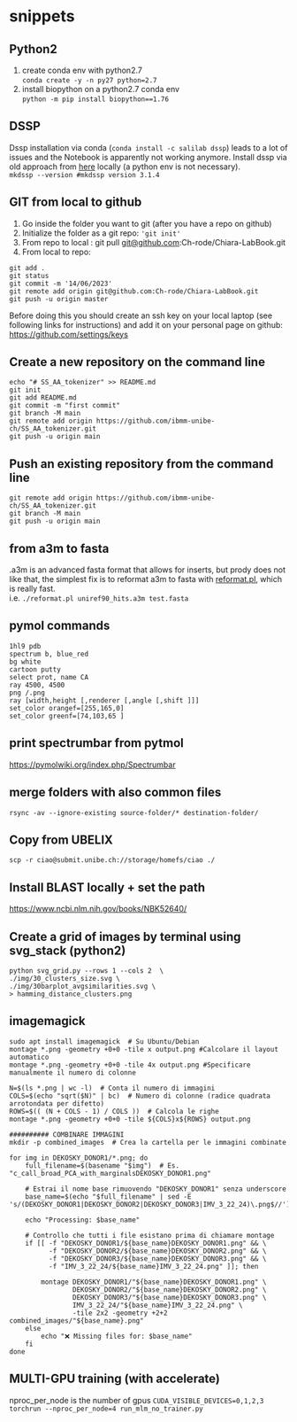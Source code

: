# snippets


## Python2 
1. create conda env with python2.7  
   `conda create -y -n py27 python=2.7`
2. install biopython on a python2.7 conda env  
`python -m pip install biopython==1.76`

## DSSP
Dssp installation via conda (`conda install -c salilab dssp`) leads to a lot of issues and the Notebook is apparently not working anymore.
Install dssp via old approach from [here](https://github.com/cmbi/dssp) locally (a python env is not necessary).  
`mkdssp --version #mkdssp version 3.1.4`

## GIT from local to github
1. Go inside the folder you want to git (after you have a repo on github)
2. Initialize the folder as a git repo: ```'git init'```
3. From repo to local : git pull git@github.com:Ch-rode/Chiara-LabBook.git
3. From local to repo: 
```
git add .
git status
git commit -m '14/06/2023'
git remote add origin git@github.com:Ch-rode/Chiara-LabBook.git
git push -u origin master
```

Before doing this you should create an ssh key on your local laptop (see following links for instructions) and add it on your personal page on github:  https://github.com/settings/keys

## Create a new repository on the command line
```
echo "# SS_AA_tokenizer" >> README.md
git init
git add README.md
git commit -m "first commit"
git branch -M main
git remote add origin https://github.com/ibmm-unibe-ch/SS_AA_tokenizer.git
git push -u origin main
```
## Push an existing repository from the command line
```
git remote add origin https://github.com/ibmm-unibe-ch/SS_AA_tokenizer.git
git branch -M main
git push -u origin main
```

## from a3m to fasta
.a3m is an advanced fasta format that allows for inserts, but prody does not like that, the simplest fix is to reformat a3m to fasta with [reformat.pl]([url](https://github.com/soedinglab/hh-suite/blob/master/scripts/reformat.pl)https://github.com/soedinglab/hh-suite/blob/master/scripts/reformat.pl), which is really fast.  
i.e. `./reformat.pl uniref90_hits.a3m test.fasta`

## pymol commands
```
1hl9 pdb
spectrum b, blue_red
bg white
cartoon putty
select prot, name CA
ray 4500, 4500
png /.png
ray [width,height [,renderer [,angle [,shift ]]]
set_color orangef=[255,165,0]
set_color greenf=[74,103,65 ]
```

## print spectrumbar from pytmol
https://pymolwiki.org/index.php/Spectrumbar

## merge folders with also common files
`rsync -av --ignore-existing source-folder/* destination-folder/`

## Copy from UBELIX
`scp -r ciao@submit.unibe.ch://storage/homefs/ciao ./`

## Install BLAST locally + set the path
https://www.ncbi.nlm.nih.gov/books/NBK52640/

## Create a grid of images by terminal using svg_stack (python2)
```
python svg_grid.py --rows 1 --cols 2  \
./img/30_clusters_size.svg \
./img/30barplot_avgsimilarities.svg \
> hamming_distance_clusters.png
```

## imagemagick
```
sudo apt install imagemagick  # Su Ubuntu/Debian
montage *.png -geometry +0+0 -tile x output.png #Calcolare il layout automatico
montage *.png -geometry +0+0 -tile 4x output.png #Specificare manualmente il numero di colonne

N=$(ls *.png | wc -l)  # Conta il numero di immagini
COLS=$(echo "sqrt($N)" | bc)  # Numero di colonne (radice quadrata arrotondata per difetto)
ROWS=$(( (N + COLS - 1) / COLS ))  # Calcola le righe
montage *.png -geometry +0+0 -tile ${COLS}x${ROWS} output.png

########## COMBINARE IMMAGINI
mkdir -p combined_images  # Crea la cartella per le immagini combinate

for img in DEKOSKY_DONOR1/*.png; do
    full_filename=$(basename "$img")  # Es. "c_call_broad_PCA_with_marginalsDEKOSKY_DONOR1.png"
    
    # Estrai il nome base rimuovendo "DEKOSKY_DONOR1" senza underscore
    base_name=$(echo "$full_filename" | sed -E 's/(DEKOSKY_DONOR1|DEKOSKY_DONOR2|DEKOSKY_DONOR3|IMV_3_22_24)\.png$//')

    echo "Processing: $base_name"

    # Controllo che tutti i file esistano prima di chiamare montage
    if [[ -f "DEKOSKY_DONOR1/${base_name}DEKOSKY_DONOR1.png" && \
          -f "DEKOSKY_DONOR2/${base_name}DEKOSKY_DONOR2.png" && \
          -f "DEKOSKY_DONOR3/${base_name}DEKOSKY_DONOR3.png" && \
          -f "IMV_3_22_24/${base_name}IMV_3_22_24.png" ]]; then

        montage DEKOSKY_DONOR1/"${base_name}DEKOSKY_DONOR1.png" \
                DEKOSKY_DONOR2/"${base_name}DEKOSKY_DONOR2.png" \
                DEKOSKY_DONOR3/"${base_name}DEKOSKY_DONOR3.png" \
                IMV_3_22_24/"${base_name}IMV_3_22_24.png" \
                -tile 2x2 -geometry +2+2 combined_images/"${base_name}.png"
    else
        echo "❌ Missing files for: $base_name"
    fi
done

```

## MULTI-GPU training (with accelerate)
nproc_per_node is the number of gpus
`CUDA_VISIBLE_DEVICES=0,1,2,3 torchrun --nproc_per_node=4 run_mlm_no_trainer.py`



